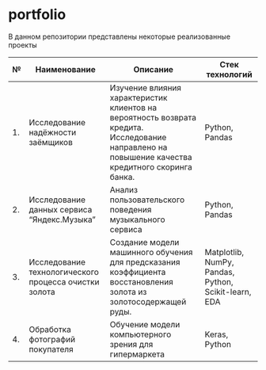 # portfolio

В данном репозитории представлены некоторые реализованные проекты

| № | Наименование                                           | Описание                                  | Стек технологий                                 |
|--- |-------------------------------------------------------|--------------------------------------------------------|----------------------------
| 1.| Исследование надёжности заёмщиков                      | Изучение влияния характеристик клиентов на вероятность возврата кредита. Исследование направлено на повышение качества кредитного скоринга банка.| Python, Pandas |
| 2.| Исследование данных сервиса “Яндекс.Музыка”            | Анализ пользовательского поведения музыкального сервиса| Python, Pandas |
| 3.| Исследование технологического процесса очистки золота  | Создание модели машинного обучения для предсказания коэффициента восстановления золота из золотосодержащей руды. | Matplotlib, NumPy, Pandas, Python, Scikit-learn, EDA|
| 4.| Обработка фотографий покупателя                        | Обучение модели компьютерного зрения для гипермаркета| Keras, Python |
